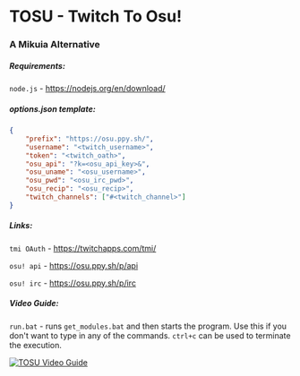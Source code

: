 # TOSU - Twitch To Osu!

### A Mikuia Alternative



##### Requirements:

`node.js` - https://nodejs.org/en/download/ 



##### options.json template:

```json
{
	"prefix": "https://osu.ppy.sh/",
	"username": "<twitch_username>",
	"token": "<twitch_oath>",
	"osu_api": "?k=<osu_api_key>&",
	"osu_uname": "<osu_username>",
	"osu_pwd": "<osu_irc_pwd>",
	"osu_recip": "<osu_recip>",
	"twitch_channels": ["#<twitch_channel>"]
}
```



##### Links:

`tmi OAuth` - https://twitchapps.com/tmi/

`osu! api` - https://osu.ppy.sh/p/api

`osu! irc` - https://osu.ppy.sh/p/irc



##### Video Guide:

`run.bat` - runs `get_modules.bat` and then starts the program. Use this if you don't want to type in any of the commands. `ctrl+c` can be used to terminate the execution.



[![TOSU Video Guide](http://img.youtube.com/vi/5yroxTEH8a4/0.jpg)](http://www.youtube.com/watch?5yroxTEH8a4 "TOSU Guide")